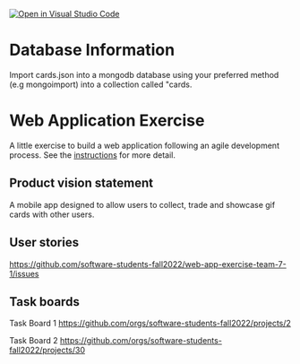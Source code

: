 [![Open in Visual Studio Code](https://classroom.github.com/assets/open-in-vscode-c66648af7eb3fe8bc4f294546bfd86ef473780cde1dea487d3c4ff354943c9ae.svg)](https://classroom.github.com/online_ide?assignment_repo_id=8874500&assignment_repo_type=AssignmentRepo)
# Database Information

Import cards.json into a mongodb database using your preferred method (e.g mongoimport) into a collection called "cards.

# Web Application Exercise

A little exercise to build a web application following an agile development process. See the [instructions](instructions.md) for more detail.

## Product vision statement

A mobile app designed to allow users to collect, trade and showcase gif cards with other users.

## User stories

https://github.com/software-students-fall2022/web-app-exercise-team-7-1/issues

## Task boards

Task Board 1
https://github.com/orgs/software-students-fall2022/projects/2

Task Board 2
https://github.com/orgs/software-students-fall2022/projects/30
